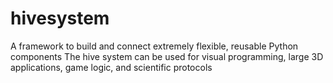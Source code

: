 hivesystem
==========

A framework to build and connect extremely flexible, reusable Python components The hive system can be used for visual programming, large 3D applications, game logic, and scientific protocols
